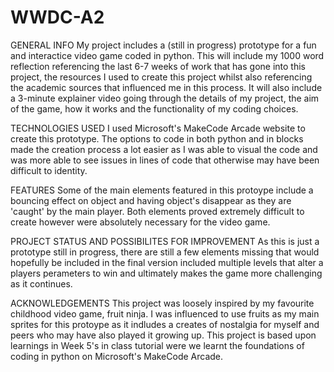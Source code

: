 # WWDC-A2

GENERAL INFO
My project includes a (still in progress) prototype for a fun and interactice video game coded in python. This will include my 1000 word reflection referencing the last 6-7 weeks of work that has gone into this project, the resources I used to create this project whilst also referencing the academic sources that influenced me in this process. It will also include a 3-minute explainer video going through the details of my project, the aim of the game, how it works and the functionality of my coding choices. 

TECHNOLOGIES USED
I used Microsoft's MakeCode Arcade website to create this prototype. The options to code in both python and in blocks made the creation process a lot easier as I was able to visual the code and was more able to see issues in lines of code that otherwise may have been difficult to identity. 

FEATURES
Some of the main elements featured in this protoype include a bouncing effect on object and having object's disappear as they are 'caught' by the main player. Both elements proved extremely difficult to create however were absolutely necessary for the video game. 

PROJECT STATUS AND POSSIBILITES FOR IMPROVEMENT 
As this is just a prototype still in progress, there are still a few elements missing that would hopefully be included in the final version included multiple levels that alter a players perameters to win and ultimately makes the game more challenging as it continues. 

ACKNOWLEDGEMENTS
This project was loosely inspired by my favourite childhood video game, fruit ninja. I was influenced to use fruits as my main sprites for this protoype as it indludes a creates of nostalgia for myself and peers who may have also played it growing up. This project is based upon learnings in Week 5's in class tutorial were we learnt the foundations of coding in python on Microsoft's MakeCode Arcade. 

